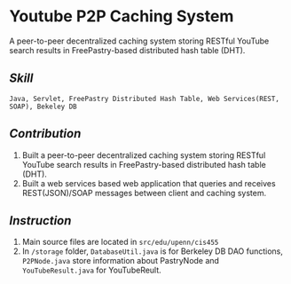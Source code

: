 Youtube P2P Caching System
==========================

A peer-to-peer decentralized caching system storing RESTful YouTube search results in FreePastry-based distributed hash table (DHT).

## _Skill_
    Java, Servlet, FreePastry Distributed Hash Table, Web Services(REST, SOAP), Bekeley DB

## _Contribution_
1. Built a peer-to-peer decentralized caching system storing RESTful YouTube search results in FreePastry-based distributed hash table (DHT).
2. Built a web services based web application that queries and receives REST(JSON)/SOAP messages between client and caching system.

## _Instruction_
1. Main source files are located in `src/edu/upenn/cis455`
2. In `/storage` folder, `DatabaseUtil.java` is for Berkeley DB DAO functions, `P2PNode.java` store information about PastryNode and `YouTubeResult.java` for YouTubeReult.
